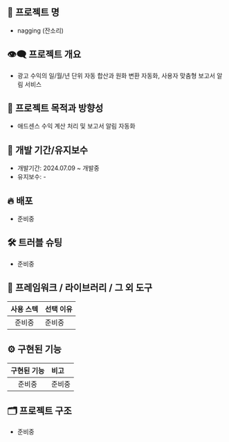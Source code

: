 ## 📓 프로젝트 명
- nagging (잔소리)


## 👁‍🗨 프로젝트 개요
- 광고 수익의 일/월/년 단위 자동 합산과 원화 변환 자동화, 사용자 맞춤형 보고서 알림 서비스
  
## 🎫 프로젝트 목적과 방향성
- 애드센스 수익 계산 처리 및 보고서 알림 자동화

## 📅 개발 기간/유지보수
- 개발기간: 2024.07.09 ~ 개발중
- 유지보수: -

## 🔥 배포
- 준비중


## 🛠️ 트러블 슈팅
- 준비중


## 🧰 프레임워크 / 라이브러리 / 그 외 도구

|      사용 스텍       | 선택 이유                                                                                                                                                                                                          |
| :------------------: | :----------------------------------------------------------------------------------------------------------------------------------------------------------------------------------------------------------------- |
|   준비중    | 준비중    |


## ⚙ 구현된 기능
|      구현된 기능         | 비고 |
| :------------------: | :------------------ |
|   준비중   | 준비중 |


## 🗂️ 프로젝트 구조
- 준비중
